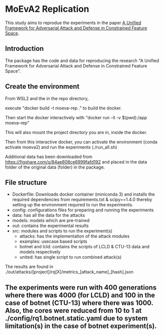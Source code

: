 # MoEvA2 Replication

<!-- [![License: MIT](https://img.shields.io/badge/License-MIT-yellow.svg)](https://opensource.org/licenses/MIT)
# [![arXiv](https://img.shields.io/badge/arXiv-2112.01156-b31b1b.svg)](https://arxiv.org/abs/2112.01156) -->

This study aims to reprodue the experiments in the paper [A Unified Framework for Adversarial Attack and Defense in Constrained Feature Space](https://arxiv.org/abs/2112.01156). 

## Introduction

The package has the code and data for reproducing the research "A Unified Framework for Adversarial Attack and Defense in Constrained Feature Space".

## Create the environment

From WSL2 and the in the repo directory,

execute "docker build -t moeva-rep ." to build the docker.

Then  start the docker interactively with "docker run -it -v $(pwd):/app moeva-rep"

This will also mount the project directory you are in, inside the docker. 

Then from this interactive docker, you can activate the environment (conda activate moeva2) and run the experiments (./run_all.sh)

Additional data has been downloaded from https://figshare.com/s/84ae808ce6999fafd192 and placed in the data folder of the original data (folder) in the package.

## File structure
- Dockerfile: Downloads docker container (miniconda 3) and installs the required dependencies from requirements.txt & scipy==1.4.0 thereby setting up the environment 
              required to run the experiments.
- config: configurations files for preparing and running the experiments
- data: has all the data for the attacks
- models: models which are pre-trained
- out: contains the experimental results
- src: modules and scripts to run the experiment(s)
  - attacks: has the implementation of the attack modules
  - examples: usecase based scripts
  - botnet and lcld: contains the scripts of LCLD & CTU-13 data and models respectively
  - united: has single script to run combined attack(s)

The results are found in ./out/attacks/[project]/rq[X]/metrics_[attack_name]_[hash].json

## The experiments were run with 400 generations where there was 4000 (for LCLD) and 100 in the case of botnet (CTU-13) where there was 1000. Also, the cores were reduced from 10 to 1 at ./config/rq1.botnet.static.yaml due to system limitation(s) in the case of botnet experiment(s).
